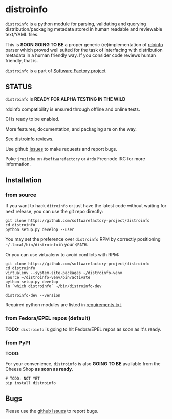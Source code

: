 # distroinfo

`distroinfo` is a python module for parsing, validating and querying
distribution/packaging metadata stored in human readable and reviewable
text/YAML files.

This is **SOON GOING TO BE** a proper generic (re)implementation of
[rdoinfo](https://github.com/redhat-openstack/rdoinfo)
parser which proved well suited for the task of interfacing with distribution
metadata in a human friendly way. If you consider code reviews human
friendly, that is.

`distroinfo` is a part of
[Software Factory project](https://softwarefactory-project.io/docs/)


## STATUS

`distroinfo` is **READY FOR ALPHA TESTING IN THE WILD**

rdoinfo compatibility is ensured through offline and online tests.

CI is ready to be enabled.

More features, documentation, and packaging are on the way.

See [distroinfo reviews](https://softwarefactory-project.io/dashboard/project_distroinfo).

Use github
[Issues](https://github.com/softwarefactory-project/distroinfo/issues)
to make requests and report bugs.

Poke `jruzicka` on `#softwarefactory` or `#rdo` Freenode IRC for more
information.


## Installation


### from source

If you want to hack `ditroinfo` or just have the latest code without waiting
for next release, you can use the git repo directly:

    git clone https://github.com/softwarefactory-project/distroinfo
    cd distroinfo
    python setup.py develop --user

You may set the preference over `distroinfo` RPM by correctly positioning
`~/.local/bin/distroinfo` in your `$PATH`.

Or you can use virtualenv to avoid conflicts with RPM:

    git clone https://github.com/softwarefactory-project/distroinfo
    cd distroinfo
    virtualenv --system-site-packages ~/distroinfo-venv
    source ~/distroinfo-venv/bin/activate
    python setup.py develop
    ln `which distroinfo` ~/bin/distroinfo-dev

    distroinfo-dev --version

Required python modules are listed in
[requirements.txt](requirements.txt).


### from Fedora/EPEL repos (default)

**TODO:** `distroinfo` is going to hit Fedora/EPEL repos as soon as it's
ready.


### from PyPI

**TODO**:

For your convenience, `distroinfo` is also **GOING TO BE** available from the
Cheese Shop **as soon as ready**.

    # TODO: NOT YET
    pip install distroinfo


## Bugs

Please use the
[github Issues](https://github.com/softwarefactory-project/distroinfo/issues)
to report bugs.
